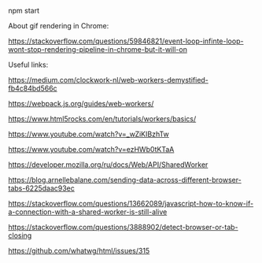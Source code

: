 npm start

About gif rendering in Chrome:

https://stackoverflow.com/questions/59846821/event-loop-infinte-loop-wont-stop-rendering-pipeline-in-chrome-but-it-will-on

Useful links:

https://medium.com/clockwork-nl/web-workers-demystified-fb4c84bd566c

https://webpack.js.org/guides/web-workers/

https://www.html5rocks.com/en/tutorials/workers/basics/

https://www.youtube.com/watch?v=_wZiKIBzhTw

https://www.youtube.com/watch?v=ezHWb0tKTaA

https://developer.mozilla.org/ru/docs/Web/API/SharedWorker

https://blog.arnellebalane.com/sending-data-across-different-browser-tabs-6225daac93ec

https://stackoverflow.com/questions/13662089/javascript-how-to-know-if-a-connection-with-a-shared-worker-is-still-alive

https://stackoverflow.com/questions/3888902/detect-browser-or-tab-closing

https://github.com/whatwg/html/issues/315